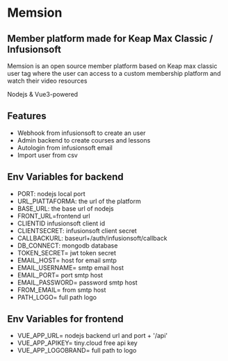 # Memsion
## Member platform made for Keap Max Classic / Infusionsoft

Memsion is an open source member platform based on Keap max classic user tag where the user can access to a custom membership platform and watch their video resources

Nodejs & Vue3-powered 

## Features

- Webhook from infusionsoft to create an user
- Admin backend to create courses and lessons
- Autologin from infusionsoft email
- Import user from csv

## Env Variables for backend
- PORT: nodejs local port
- URL_PIATTAFORMA: the url of the platform
- BASE_URL: the base url of nodejs
- FRONT_URL=frontend url
- CLIENTID infusionsoft client id
- CLIENTSECRET: infusionsoft client secret
- CALLBACKURL: baseurl+/auth/infusionsoft/callback
- DB_CONNECT: mongodb database
- TOKEN_SECRET= jwt token secret
- EMAIL_HOST= host for email smtp
- EMAIL_USERNAME= smtp email host
- EMAIL_PORT= port smtp host
- EMAIL_PASSWORD= password smtp host
- FROM_EMAIL= from smtp host
- PATH_LOGO= full path logo

## Env Variables for frontend
- VUE_APP_URL= nodejs backend url and port + '/api'
- VUE_APP_APIKEY= tiny.cloud free api key
- VUE_APP_LOGOBRAND= full path to logo